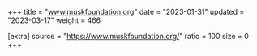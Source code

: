 +++
title = "www.muskfoundation.org"
date = "2023-01-31"
updated = "2023-03-17"
weight = 466

[extra]
source = "https://www.muskfoundation.org/"
ratio = 100
size = 0
+++
